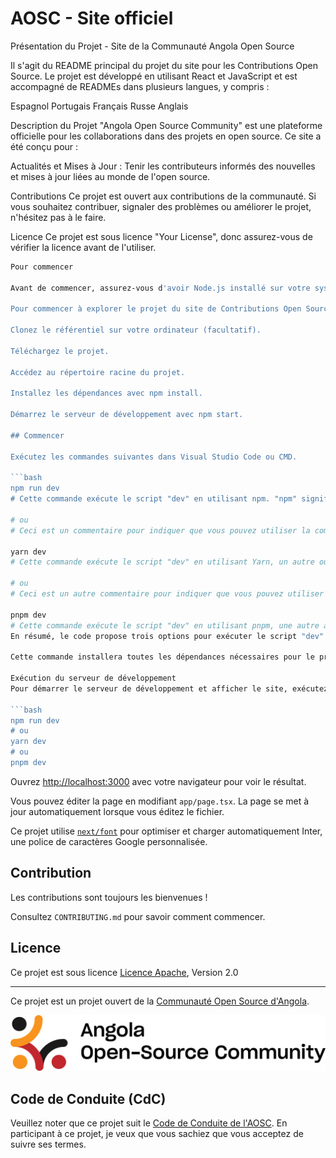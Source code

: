 # AOSC - Site officiel

Présentation du Projet - Site de la Communauté Angola Open Source

Il s'agit du README principal du projet du site pour les Contributions Open Source. Le projet est développé en utilisant React et JavaScript et est accompagné de READMEs dans plusieurs langues, y compris :

Espagnol
Portugais
Français
Russe
Anglais

Description du Projet
"Angola Open Source Community" est une plateforme officielle pour les collaborations dans des projets en open source. Ce site a été conçu pour :

Actualités et Mises à Jour : Tenir les contributeurs informés des nouvelles et mises à jour liées au monde de l'open source.

Contributions
Ce projet est ouvert aux contributions de la communauté. Si vous souhaitez contribuer, signaler des problèmes ou améliorer le projet, n'hésitez pas à le faire.

Licence
Ce projet est sous licence "Your License", donc assurez-vous de vérifier la licence avant de l'utiliser.

```bash
Pour commencer

Avant de commencer, assurez-vous d'avoir Node.js installé sur votre système. Ensuite, suivez ces étapes :

Pour commencer à explorer le projet du site de Contributions Open Source, suivez ces étapes :

Clonez le référentiel sur votre ordinateur (facultatif).

Téléchargez le projet.

Accédez au répertoire racine du projet.

Installez les dépendances avec npm install.

Démarrez le serveur de développement avec npm start.

## Commencer

Exécutez les commandes suivantes dans Visual Studio Code ou CMD.

```bash
npm run dev
# Cette commande exécute le script "dev" en utilisant npm. "npm" signifie Node Package Manager, et c'est un outil largement utilisé pour gérer les packages et les scripts dans les projets Node.js.

# ou
# Ceci est un commentaire pour indiquer que vous pouvez utiliser la commande alternative suivante si vous le préférez.

yarn dev
# Cette commande exécute le script "dev" en utilisant Yarn, un autre outil de gestion de packages similaire à npm, mais connu pour sa rapidité et son efficacité en termes de performances.

# ou
# Ceci est un autre commentaire pour indiquer que vous pouvez utiliser la commande alternative suivante si vous le préférez.

pnpm dev
# Cette commande exécute le script "dev" en utilisant pnpm, une autre alternative à npm et Yarn, conçue pour être encore plus efficace en termes d'utilisation d'espace disque et de vitesse par rapport à d'autres outils de gestion de packages.
En résumé, le code propose trois options pour exécuter le script "dev" dans un projet Node.js, permettant au développeur de choisir entre npm, Yarn ou pnpm comme outil de gestion de packages. Cela peut être utile car différentes équipes ou projets peuvent avoir des préférences différentes en ce qui concerne les outils de gestion de packages.

Cette commande installera toutes les dépendances nécessaires pour le projet.

Exécution du serveur de développement
Pour démarrer le serveur de développement et afficher le site, exécutez l'une des commandes suivantes :

```bash
npm run dev
# ou
yarn dev
# ou
pnpm dev

```

Ouvrez [http://localhost:3000](http://localhost:3000) avec votre navigateur pour voir le résultat.

Vous pouvez éditer la page en modifiant `app/page.tsx`. La page se met à jour automatiquement lorsque vous éditez le fichier.

Ce projet utilise [`next/font`](https://nextjs.org/docs/basic-features/font-optimization) pour optimiser et charger automatiquement Inter, une police de caractères Google personnalisée.

## Contribution

Les contributions sont toujours les bienvenues !

Consultez `CONTRIBUTING.md` pour savoir comment commencer.

## Licence
Ce projet est sous licence [Licence Apache](./LICENSE), Version 2.0

---

Ce projet est un projet ouvert de la <a href="http://github.com/angolasc">Communauté Open Source d'Angola</a>.

![Communauté Open Source d'Angola](https://raw.githubusercontent.com/angolaosc/.github/main/logo/aosc.png)

## Code de Conduite (CdC)

Veuillez noter que ce projet suit le [Code de Conduite de l'AOSC](https://github.com/angolaosc/.github/blob/main/CODE_OF_CONDUCT.md). En participant à ce projet, je veux que vous sachiez que vous acceptez de suivre ses termes.

